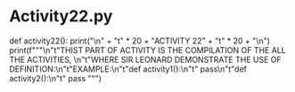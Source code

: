# Activity22.py
def activity22():
  print("\n" + "t" * 20 + "ACTIVITY 22" + "t" * 20 + "\n")
  print(f"""\n"t"THIST PART OF ACTIVITY IS THE COMPILATION OF THE ALL THE ACTIVITIES, \n"t"WHERE SIR LEONARD DEMONSTRATE THE USE OF DEFINITION:\n"t"EXAMPLE:\n"t"def activity1():\n"t"  pass\n"t"def activity2():\n"t"  pass """)
